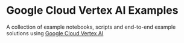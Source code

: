 # Google Cloud Vertex AI Examples

A collection of example notebooks, scripts and end-to-end example solutions using [Google Cloud Vertex AI ](https://cloud.google.com/vertex-ai0)

